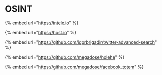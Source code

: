 # OSINT

{% embed url="https://intelx.io" %}

{% embed url="https://host.io" %}

{% embed url="https://github.com/igorbrigadir/twitter-advanced-search" %}

{% embed url="https://github.com/megadose/holehe" %}

{% embed url="https://github.com/megadose/facebook_totem" %}
